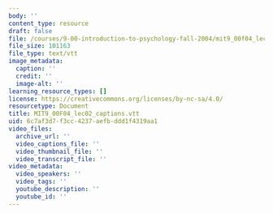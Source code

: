 ```yaml
---
body: ''
content_type: resource
draft: false
file: /courses/9-00-introduction-to-psychology-fall-2004/mit9_00f04_lec02_captions.vtt
file_size: 101163
file_type: text/vtt
image_metadata:
  caption: ''
  credit: ''
  image-alt: ''
learning_resource_types: []
license: https://creativecommons.org/licenses/by-nc-sa/4.0/
resourcetype: Document
title: MIT9_00F04_lec02_captions.vtt
uid: 6c7af3d7-f3cc-4237-aefb-ddd1f4319aa1
video_files:
  archive_url: ''
  video_captions_file: ''
  video_thumbnail_file: ''
  video_transcript_file: ''
video_metadata:
  video_speakers: ''
  video_tags: ''
  youtube_description: ''
  youtube_id: ''
---
```

